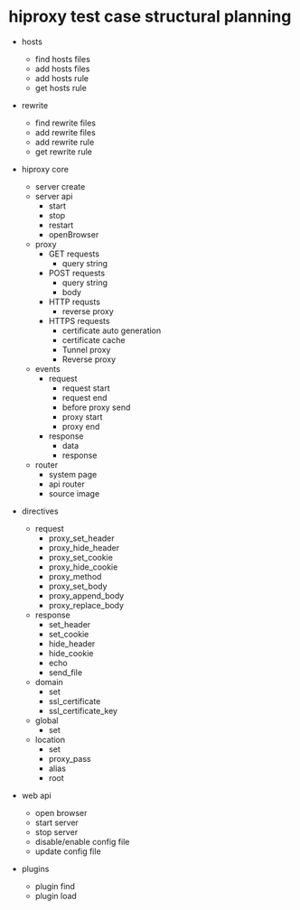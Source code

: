# hiproxy test case structural planning

* hosts
  * find hosts files
  * add hosts files
  * add hosts rule
  * get hosts rule

* rewrite
  * find rewrite files
  * add rewrite files
  * add rewrite rule
  * get rewrite rule

* hiproxy core
  * server create
  * server api
    * start
    * stop
    * restart
    * openBrowser
  * proxy
    * GET requests
      * query string
    * POST requests
      * query string
      * body
    * HTTP requsts
      * reverse proxy
    * HTTPS requests
      * certificate auto generation
      * certificate cache
      * Tunnel proxy
      * Reverse proxy
  * events
    * request
      * request start
      * request end
      * before proxy send
      * proxy start
      * proxy end
    * response
      * data
      * response
  * router
    * system page
    * api router
    * source image

* directives
  * request
    * proxy_set_header
    * proxy_hide_header
    * proxy_set_cookie
    * proxy_hide_cookie
    * proxy_method
    * proxy_set_body
    * proxy_append_body
    * proxy_replace_body
  * response
    * set_header
    * set_cookie
    * hide_header
    * hide_cookie
    * echo
    * send_file
  * domain
    * set
    * ssl_certificate
    * ssl_certificate_key
  * global
    * set
  * location
    * set
    * proxy_pass
    * alias
    * root

* web api
  * open browser
  * start server
  * stop server
  * disable/enable config file
  * update config file

* plugins
  * plugin find
  * plugin load
